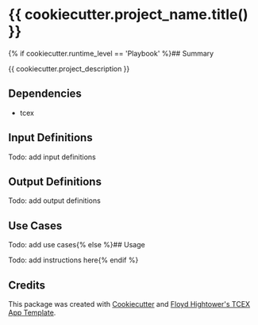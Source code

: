 # {{ cookiecutter.project_name.title() }}

{% if cookiecutter.runtime_level == 'Playbook' %}## Summary

{{ cookiecutter.project_description }}

## Dependencies

- tcex

## Input Definitions

Todo: add input definitions

## Output Definitions

Todo: add output definitions

## Use Cases

Todo: add use cases{% else %}## Usage

Todo: add instructions here{% endif %}

## Credits

This package was created with [Cookiecutter](https://github.com/audreyr/cookiecutter) and [Floyd Hightower's TCEX App Template](https://github.com/fhightower-templates/tcex-app-template).
